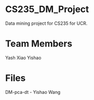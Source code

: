# CS235_DM_Project   
Data mining project for CS235 for UCR. 

# Team Members   
Yash
Xiao
Yishao


# Files   
DM-pca-dt - Yishao Wang
